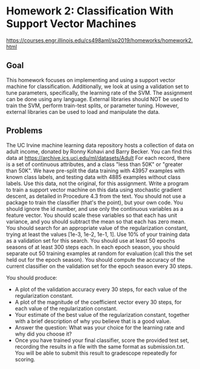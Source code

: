 # Homework 2: Classification With Support Vector Machines

https://courses.engr.illinois.edu/cs498aml/sp2019/homeworks/homework2.html

## Goal

This homework focuses on implementing and using a support vector machine for classification.
Additionally, we look at using a validation set to tune parameters, specifically, the learning rate of the SVM. The assignment can be done using any language.
External libraries should NOT be used to train the SVM, perform train-test splits, or parameter tuning.  However, external libraries can be used to load and manipulate the data.

## Problems

The UC Irvine machine learning data repository hosts a collection of data on adult income, donated by Ronny Kohavi and Barry Becker. You can find this data at https://archive.ics.uci.edu/ml/datasets/Adult For each record, there is a set of continuous attributes, and a class "less than 50K" or "greater than 50K". We have pre-split the data training with 43957 examples with known class labels, and testing data with 4885 examples without class labels. Use this data, not the original, for this assignment.
Write a program to train a support vector machine on this data using stochastic gradient descent, as detailed in Procedure 4.3 from the text.
You should not use a package to train the classifier (that's the point), but your own code. You should ignore the id number, and use only the continuous variables as a feature vector. You should scale these variables so that each has unit variance, and you should subtract the mean so that each has zero mean. You should search for an appropriate value of the regularization constant, trying at least the values [1e-3, 1e-2, 1e-1, 1]. Use 10% of your training data as a validation set for this search. You should use at least 50 epochs seasons of at least 300 steps each. In each epoch season, you should separate out 50 training examples at random for evaluation (call this the set held out for the epoch season). You should compute the accuracy of the current classifier on the validation set for the epoch season every 30 steps.

You should produce:

- A plot of the validation accuracy every 30 steps, for each value of the regularization constant.
- A plot of the magnitude of the coefficient vector every 30 steps, for each value of the regularization constant.
- Your estimate of the best value of the regularization constant, together with a brief description of why you believe that is a good value.
- Answer the question: What was your choice for the learning rate and why did you choose it?
- Once you have trained your final classifier, score the provided test set, recording the results in a file with the same format as submission.txt.  You will be able to submit this result to gradescope repeatedly for scoring.
